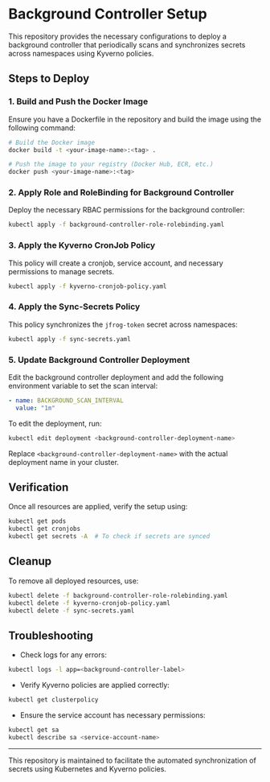 # Background Controller Setup

This repository provides the necessary configurations to deploy a background controller that periodically scans and synchronizes secrets across namespaces using Kyverno policies.

## Steps to Deploy

### 1. Build and Push the Docker Image
Ensure you have a Dockerfile in the repository and build the image using the following command:
```sh
# Build the Docker image
docker build -t <your-image-name>:<tag> .

# Push the image to your registry (Docker Hub, ECR, etc.)
docker push <your-image-name>:<tag>
```

### 2. Apply Role and RoleBinding for Background Controller
Deploy the necessary RBAC permissions for the background controller:
```sh
kubectl apply -f background-controller-role-rolebinding.yaml
```

### 3. Apply the Kyverno CronJob Policy
This policy will create a cronjob, service account, and necessary permissions to manage secrets.
```sh
kubectl apply -f kyverno-cronjob-policy.yaml
```

### 4. Apply the Sync-Secrets Policy
This policy synchronizes the `jfrog-token` secret across namespaces:
```sh
kubectl apply -f sync-secrets.yaml
```

### 5. Update Background Controller Deployment
Edit the background controller deployment and add the following environment variable to set the scan interval:
```yaml
- name: BACKGROUND_SCAN_INTERVAL
  value: "1m"
```
To edit the deployment, run:
```sh
kubectl edit deployment <background-controller-deployment-name>
```
Replace `<background-controller-deployment-name>` with the actual deployment name in your cluster.

## Verification
Once all resources are applied, verify the setup using:
```sh
kubectl get pods
kubectl get cronjobs
kubectl get secrets -A  # To check if secrets are synced
```

## Cleanup
To remove all deployed resources, use:
```sh
kubectl delete -f background-controller-role-rolebinding.yaml
kubectl delete -f kyverno-cronjob-policy.yaml
kubectl delete -f sync-secrets.yaml
```

## Troubleshooting
- Check logs for any errors:
```sh
kubectl logs -l app=<background-controller-label>
```
- Verify Kyverno policies are applied correctly:
```sh
kubectl get clusterpolicy
```
- Ensure the service account has necessary permissions:
```sh
kubectl get sa
kubectl describe sa <service-account-name>
```

---
This repository is maintained to facilitate the automated synchronization of secrets using Kubernetes and Kyverno policies.


